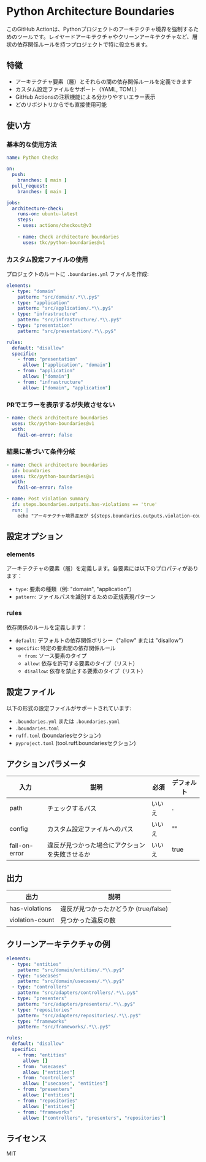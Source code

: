 # Python Architecture Boundaries

このGitHub Actionは、Pythonプロジェクトのアーキテクチャ境界を強制するためのツールです。レイヤードアーキテクチャやクリーンアーキテクチャなど、層状の依存関係ルールを持つプロジェクトで特に役立ちます。

## 特徴

- アーキテクチャ要素（層）とそれらの間の依存関係ルールを定義できます
- カスタム設定ファイルをサポート（YAML, TOML）
- GitHub Actionsの注釈機能による分かりやすいエラー表示
- どのリポジトリからでも直接使用可能

## 使い方

### 基本的な使用方法

```yaml
name: Python Checks

on:
  push:
    branches: [ main ]
  pull_request:
    branches: [ main ]

jobs:
  architecture-check:
    runs-on: ubuntu-latest
    steps:
    - uses: actions/checkout@v3
    
    - name: Check architecture boundaries
      uses: tkc/python-boundaries@v1
```

### カスタム設定ファイルの使用

プロジェクトのルートに `.boundaries.yml` ファイルを作成:

```yaml
elements:
  - type: "domain"
    pattern: "src/domain/.*\\.py$"
  - type: "application"
    pattern: "src/application/.*\\.py$"
  - type: "infrastructure"
    pattern: "src/infrastructure/.*\\.py$"
  - type: "presentation"
    pattern: "src/presentation/.*\\.py$"

rules:
  default: "disallow"
  specific:
    - from: "presentation"
      allow: ["application", "domain"]
    - from: "application"
      allow: ["domain"]
    - from: "infrastructure"
      allow: ["domain", "application"]
```

### PRでエラーを表示するが失敗させない

```yaml
- name: Check architecture boundaries
  uses: tkc/python-boundaries@v1
  with:
    fail-on-error: false
```

### 結果に基づいて条件分岐

```yaml
- name: Check architecture boundaries
  id: boundaries
  uses: tkc/python-boundaries@v1
  with:
    fail-on-error: false

- name: Post violation summary
  if: steps.boundaries.outputs.has-violations == 'true'
  run: |
    echo "アーキテクチャ境界違反が ${steps.boundaries.outputs.violation-count} 件見つかりました"
```

## 設定オプション

### elements

アーキテクチャの要素（層）を定義します。各要素には以下のプロパティがあります：

- `type`: 要素の種類（例: "domain", "application"）
- `pattern`: ファイルパスを識別するための正規表現パターン

### rules

依存関係のルールを定義します：

- `default`: デフォルトの依存関係ポリシー（"allow" または "disallow"）
- `specific`: 特定の要素間の依存関係ルール
  - `from`: ソース要素のタイプ
  - `allow`: 依存を許可する要素のタイプ（リスト）
  - `disallow`: 依存を禁止する要素のタイプ（リスト）

## 設定ファイル

以下の形式の設定ファイルがサポートされています:

- `.boundaries.yml` または `.boundaries.yaml`
- `.boundaries.toml`
- `ruff.toml` (boundariesセクション)
- `pyproject.toml` (tool.ruff.boundariesセクション)

## アクションパラメータ

| 入力 | 説明 | 必須 | デフォルト |
|------|------|------|----------|
| path | チェックするパス | いいえ | . |
| config | カスタム設定ファイルへのパス | いいえ | "" |
| fail-on-error | 違反が見つかった場合にアクションを失敗させるか | いいえ | true |

## 出力

| 出力 | 説明 |
|------|------|
| has-violations | 違反が見つかったかどうか (true/false) |
| violation-count | 見つかった違反の数 |

## クリーンアーキテクチャの例

```yaml
elements:
  - type: "entities"
    pattern: "src/domain/entities/.*\\.py$"
  - type: "usecases"
    pattern: "src/domain/usecases/.*\\.py$"
  - type: "controllers"
    pattern: "src/adapters/controllers/.*\\.py$"
  - type: "presenters"
    pattern: "src/adapters/presenters/.*\\.py$"
  - type: "repositories"
    pattern: "src/adapters/repositories/.*\\.py$"
  - type: "frameworks"
    pattern: "src/frameworks/.*\\.py$"

rules:
  default: "disallow"
  specific:
    - from: "entities"
      allow: []
    - from: "usecases"
      allow: ["entities"]
    - from: "controllers" 
      allow: ["usecases", "entities"]
    - from: "presenters"
      allow: ["entities"]
    - from: "repositories"
      allow: ["entities"]
    - from: "frameworks"
      allow: ["controllers", "presenters", "repositories"]
```

## ライセンス

MIT
